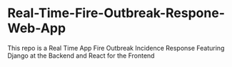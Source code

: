 # Real-Time-Fire-Outbreak-Respone-Web-App
This repo is a Real Time App Fire Outbreak Incidence Response Featuring Django at the Backend and React for the Frontend 
